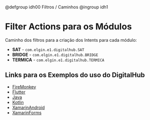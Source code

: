 @defgroup idh00 Filtros / Caminhos
@ingroup idh1

# Filter Actions para os Módulos

Caminho dos filtros para a criação dos Intents para cada módulo:
   * **SAT** - `com.elgin.e1.digitalhub.SAT`
   * **BRIDGE** - `com.elgin.e1.digitalhub.BRIDGE`
   * **TERMICA** - `com.elgin.e1.digitalhub.TERMICA`

## Links para os Exemplos do uso do DigitalHub

   * [FireMonkey](https://github.com/ElginDeveloperCommunity/IntentDigitalHUB/tree/master/Exemplos/App_IntentDigitalHUB_FireMonkey)
   * [Flutter](https://github.com/ElginDeveloperCommunity/IntentDigitalHUB/tree/master/Exemplos/App_IntentDigitalHUB_Flutter)
   * [Java](https://github.com/ElginDeveloperCommunity/IntentDigitalHUB/tree/master/Exemplos/App_IntentDigitalHUB_Java)
   * [Kotlin](https://github.com/ElginDeveloperCommunity/IntentDigitalHUB/tree/master/Exemplos/App_IntentDigitalHUB_Kotlin)
   * [XamarinAndroid](https://github.com/ElginDeveloperCommunity/IntentDigitalHUB/tree/master/Exemplos/App_IntentDigitalHUB_XamarinAndroid)
   * [XamarinForms](https://github.com/ElginDeveloperCommunity/IntentDigitalHUB/tree/master/Exemplos/App_IntentDigitalHUB_XamarinForms)